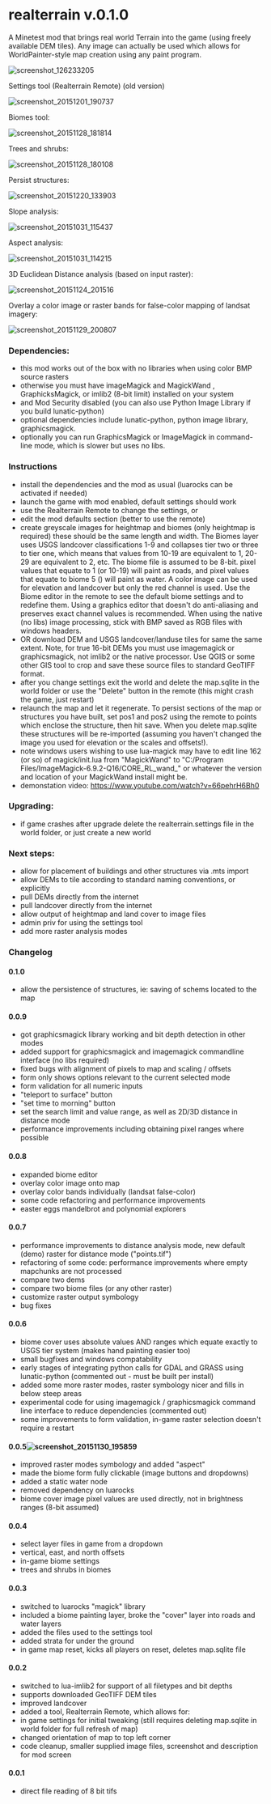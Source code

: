 # realterrain v.0.1.0
A Minetest mod that brings real world Terrain into the game (using freely available DEM tiles). Any image can actually be used which allows for WorldPainter-style map creation using any paint program.

![screenshot_126233205](https://cloud.githubusercontent.com/assets/12679496/8270171/b98d0144-178e-11e5-9a21-ddea2624fdb6.png)

Settings tool (Realterrain Remote) (old version)

![screenshot_20151201_190737](https://cloud.githubusercontent.com/assets/12679496/11521234/48a2749e-985f-11e5-9d22-9ee3b33c529c.png)

Biomes tool:

![screenshot_20151128_181814](https://cloud.githubusercontent.com/assets/12679496/11455022/87e1833a-95fc-11e5-81d8-d2f65cadf1a4.png)

Trees and shrubs:

![screenshot_20151128_180108](https://cloud.githubusercontent.com/assets/12679496/11454976/44c755b8-95fa-11e5-98d4-16329f5981ee.png)

Persist structures:

![screenshot_20151220_133903](https://cloud.githubusercontent.com/assets/12679496/11920273/0fc1dfec-a71f-11e5-9f9e-79dad5003642.png)

Slope analysis:

![screenshot_20151031_115437](https://cloud.githubusercontent.com/assets/12679496/10865362/512e2128-7fc6-11e5-9c40-e214fa738e40.png)

Aspect analysis:

![screenshot_20151031_114215](https://cloud.githubusercontent.com/assets/12679496/10865364/58dbd988-7fc6-11e5-8a7e-75abc31f378d.png)

3D Euclidean Distance analysis (based on input raster):

![screenshot_20151124_201516](https://cloud.githubusercontent.com/assets/12679496/11388193/31d764d0-92e8-11e5-8c92-d34ff733dc56.png)

Overlay a color image or raster bands for false-color mapping of landsat imagery:

![screenshot_20151129_200807](https://cloud.githubusercontent.com/assets/12679496/11463363/2ecb5c24-96d5-11e5-8cf3-2b305198eac3.png)

### Dependencies:
- this mod works out of the box with no libraries when using color BMP source rasters
- otherwise you must have imageMagick and MagickWand , GraphicksMagick, or imlib2 (8-bit limit) installed on your system
- and Mod Security disabled (you can also use Python Image Library if you build lunatic-python)
- optional dependencies include lunatic-python, python image library, graphicsmagick.
- optionally you can run GraphicsMagick or ImageMagick in command-line mode, which is slower but uses no libs.

### Instructions
- install the dependencies and the mod as usual (luarocks can be activated if needed)
- launch the game with mod enabled, default settings should work
- use the Realterrain Remote to change the settings, or
- edit the mod defaults section (better to use the remote)
- create greyscale images for heightmap and biomes (only heightmap is required) these should be the same length and width.
The Biomes layer uses USGS landcover classifications 1-9 and collapses tier two or three to tier one,
which means that values from 10-19 are equivalent to 1, 20-29 are equivalent to 2, etc.
The biome file is assumed to be 8-bit. pixel values that equate to 1 (or 10-19) will paint as roads, and pixel values that equate to biome 5 () will paint as water.
A color image can be used for elevation and landcover but only the red channel is used.
Use the Biome editor in the remote to see the default biome settings and to redefine them.
Using a graphics editor that doesn't do anti-aliasing and preserves exact channel values is recommended. When using the native (no libs) image processing, stick with BMP saved as RGB files with windows headers.
- OR download DEM and USGS landcover/landuse tiles for same the same extent. Note, for true 16-bit DEMs you must use imagemagick or graphicsmagick, not imlib2 or the native processor. Use QGIS or some other GIS tool to crop and save these source files to standard GeoTIFF format.
- after you change settings exit the world and delete the map.sqlite in the world folder or use the "Delete" button in the remote (this might crash the game, just restart)
- relaunch the map and let it regenerate. To persist sections of the map or structures you have built, set pos1 and pos2 using the remote to points which enclose the structure, then hit save. When you delete map.sqlite these structures will be re-imported (assuming you haven't changed the image you used for elevation or the scales and offsets!).
- note windows users wishing to use lua-magick may have to edit line 162 (or so) of magick/init.lua from "MagickWand" to "C:/Program Files/ImageMagick-6.9.2-Q16/CORE_RL_wand_" or whatever the version and location of your MagickWand install might be.
- demonstation video: https://www.youtube.com/watch?v=66pehrH6Bh0

### Upgrading:
- if game crashes after upgrade delete the realterrain.settings file in the world folder, or just create a new world

### Next steps:

- allow for placement of buildings and other structures via .mts import
- allow DEMs to tile according to standard naming conventions, or explicitly
- pull DEMs directly from the internet
- pull landcover directly from the internet
- allow output of heightmap and land cover to image files
- admin priv for using the settings tool
- add more raster analysis modes

### Changelog
#### 0.1.0
- allow the persistence of structures, ie: saving of schems located to the map

#### 0.0.9
- got graphicsmagick library working and bit depth detection in other modes
- added support for graphicsmagick and imagemagick commandline interface (no libs required)
- fixed bugs with alignment of pixels to map and scaling / offsets
- form only shows options relevant to the current selected mode
- form validation for all numeric inputs
- "teleport to surface" button
- "set time to morning" button
- set the search limit and value range, as well as 2D/3D distance in distance mode
- performance improvements including obtaining pixel ranges where possible

#### 0.0.8
- expanded biome editor
- overlay color image onto map
- overlay color bands individually (landsat false-color)
- some code refactoring and performance improvements
- easter eggs mandelbrot and polynomial explorers

#### 0.0.7
- performance improvements to distance analysis mode, new default (demo) raster for distance mode ("points.tif")
- refactoring of some code: performance improvements where empty mapchunks are not processed
- compare two dems
- compare two biome files (or any other raster)
- customize raster output symbology
- bug fixes

#### 0.0.6
- biome cover uses absolute values AND ranges which equate exactly to USGS tier system (makes hand painting easier too)
- small bugfixes and windows compatability
- early stages of integrating python calls for GDAL and GRASS using lunatic-python (commented out - must be built per install)
- added some more raster modes, raster symbology nicer and fills in below steep areas
- experimental code for using imagemagick / graphicsmagick command line interface to reduce dependencies (commented out)
- some improvements to form validation, in-game raster selection doesn't require a restart

#### 0.0.5![screenshot_20151130_195859](https://cloud.githubusercontent.com/assets/12679496/11492217/d0813f6a-979e-11e5-872c-c7d68b964ade.png)
- improved raster modes symbology and added "aspect"
- made the biome form fully clickable (image buttons and dropdowns)
- added a static water node
- removed dependency on luarocks
- biome cover image pixel values are used directly, not in brightness ranges (8-bit assumed)

#### 0.0.4
- select layer files in game from a dropdown
- vertical, east, and north offsets
- in-game biome settings
- trees and shrubs in biomes

#### 0.0.3
- switched to luarocks "magick" library
- included a biome painting layer, broke the "cover" layer into roads and water layers
- added the files used to the settings tool
- added strata for under the ground
- in game map reset, kicks all players on reset, deletes map.sqlite file

#### 0.0.2
- switched to lua-imlib2 for support of all filetypes and bit depths
- supports downloaded GeoTIFF DEM tiles
- improved landcover
- added a tool, Realterrain Remote, which allows for:
- in game settings for initial tweaking (still requires deleting map.sqlite in world folder for full refresh of map)
- changed orientation of map to top left corner
- code cleanup, smaller supplied image files, screenshot and description for mod screen

#### 0.0.1
- direct file reading of 8 bit tifs
